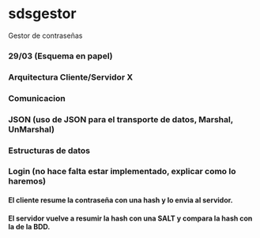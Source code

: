 # sdsgestor
Gestor de contraseñas

### 29/03 (Esquema en papel)
### Arquitectura Cliente/Servidor X
### Comunicacion
### JSON (uso de JSON para el transporte de datos, Marshal, UnMarshal)
### Estructuras de datos
### Login (no hace falta estar implementado, explicar como lo haremos)
#### El cliente resume la contraseña con una hash y lo envia al servidor.
#### El servidor vuelve a resumir la hash con una SALT y compara la hash con la de la BDD.

